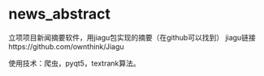 # news_abstract
立项项目新闻摘要软件，用jiagu包实现的摘要（在github可以找到）
jiagu链接https://github.com/ownthink/Jiagu

使用技术：爬虫，pyqt5，textrank算法。
